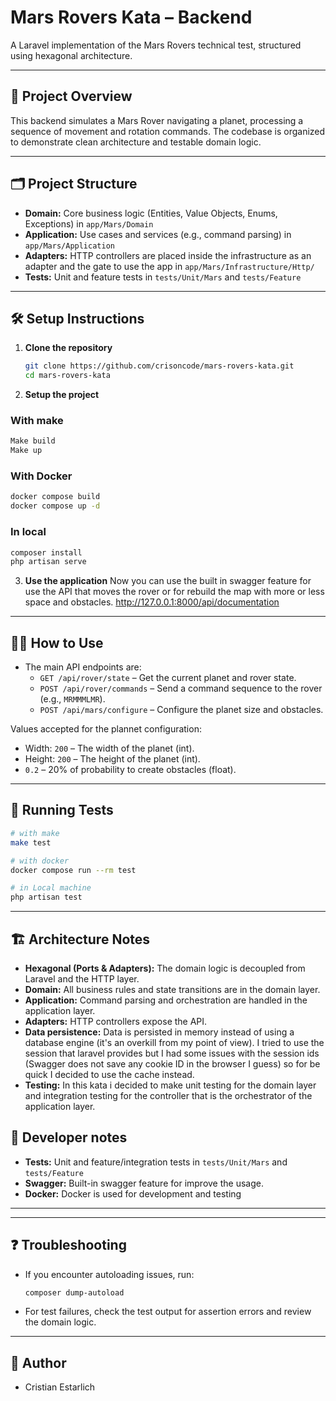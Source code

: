 # Mars Rovers Kata – Backend

A Laravel implementation of the Mars Rovers technical test, structured using hexagonal architecture.

---

## 🚀 Project Overview

This backend simulates a Mars Rover navigating a planet, processing a sequence of movement and rotation commands. The codebase is organized to demonstrate clean architecture and testable domain logic.

---

## 🗂️ Project Structure

- **Domain:** Core business logic (Entities, Value Objects, Enums, Exceptions) in `app/Mars/Domain`
- **Application:** Use cases and services (e.g., command parsing) in `app/Mars/Application`
- **Adapters:** HTTP controllers are placed inside the infrastructure as an adapter and the gate to use the app in `app/Mars/Infrastructure/Http/`
- **Tests:** Unit and feature tests in `tests/Unit/Mars` and `tests/Feature`

---

## 🛠️ Setup Instructions

1. **Clone the repository**
   ```bash
   git clone https://github.com/crisoncode/mars-rovers-kata.git
   cd mars-rovers-kata
   ```

2. **Setup the project**

### With make
   ```bash
   Make build
   Make up
   ```
### With Docker
   ```bash
   docker compose build
   docker compose up -d
   ```

### In local
   ```bash
   composer install
   php artisan serve
   ```

3. **Use the application**
   Now you can use the built in swagger feature for use the API that moves the rover or for rebuild the map with more or less space and obstacles.
   http://127.0.0.1:8000/api/documentation

---

## 🧑‍💻 How to Use

- The main API endpoints are:
  - `GET /api/rover/state` – Get the current planet and rover state.
  - `POST /api/rover/commands` – Send a command sequence to the rover (e.g., `MRMMMLMR`).
  - `POST /api/mars/configure` – Configure the planet size and obstacles.

Values accepted for the plannet configuration:
  - Width: `200` – The width of the planet (int).
  - Height: `200` – The height of the planet (int).
  - `0.2` – 20% of probability to create obstacles (float).

---

## 🧪 Running Tests


```bash
# with make
make test

# with docker
docker compose run --rm test

# in Local machine
php artisan test
```
---

## 🏗️ Architecture Notes

- **Hexagonal (Ports & Adapters):** The domain logic is decoupled from Laravel and the HTTP layer.
- **Domain:** All business rules and state transitions are in the domain layer.
- **Application:** Command parsing and orchestration are handled in the application layer.
- **Adapters:** HTTP controllers expose the API.
- **Data persistence:** Data is persisted in memory instead of using a database engine (it's an overkill from my point of view). I tried to use the session that laravel provides but I had some issues with the session ids (Swagger does not save any cookie ID in the browser I guess) so for be quick I decided to use the cache instead.
- **Testing:** In this kata i decided to make unit testing for the domain layer and integration testing for the controller that is the orchestrator of the application layer.


## 🧠 Developer notes

- **Tests:** Unit and feature/integration tests in `tests/Unit/Mars` and `tests/Feature`
- **Swagger:** Built-in swagger feature for improve the usage.
- **Docker:** Docker is used for development and testing
---



---

## ❓ Troubleshooting

- If you encounter autoloading issues, run:
  ```bash
  composer dump-autoload
  ```
- For test failures, check the test output for assertion errors and review the domain logic.

---

## 👤 Author

- Cristian Estarlich
